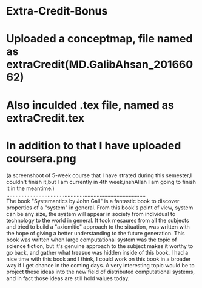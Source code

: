 # Extra-Credit-Bonus
# Uploaded a conceptmap, file named as extraCredit(MD.GalibAhsan_20166062)
# Also inculded .tex file, named as extraCredit.tex
# In addition to that I have uploaded coursera.png
(a screenshoot of 5-week course that I have strated during this semester,I couldn't finish it,but I am currently in 4th week,inshAllah I am going to finish it in the meantime.)<br/>
...........................................................................................<br/>
The book "Systemantics by John Gall" is a fantastic book to discover properties of a "system" in general. From this book's point of view, system can be any size, the system will appear in society from individual to technology to the world in general. It took mesaures from all the subjects and tried to build a "axiomitic" approach to the situation, was written with the hope of giving a better understanding to the future generation. This book was written when large computational system was the topic of science fiction, but it's genuine approach to the subject makes it worthy to go back, and gather what treasue was hidden inside of this book. I had a nice time with this book and I think, I could work on this book in a broader way if I get chance in the coming days. A very interesting topic would be to project these ideas into the new field of distributed computational systems, and in fact those ideas are still hold values today.  




